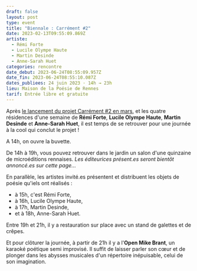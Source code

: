```yaml
---
draft: false
layout: post
type: event
title: "Biennale : Carrément #2"
date: 2023-02-13T09:55:09.869Z
artiste:
  - Rémi Forte
  - Lucile Olympe Haute
  - Martin Desinde
  - Anne-Sarah Huet
categories: rencontre
date_debut: 2023-06-24T08:55:09.957Z
date_fin: 2023-06-24T08:55:10.087Z
dates_publiees: 24 juin 2023 · 14h → 23h
lieu: Maison de la Poésie de Rennes
tarif: Entrée libre et gratuite
---
```

Après [le lancement du projet Carrément #2 en mars](https://maiporennes.fr/residence/2022/11/15/carr-ment-2.html), et les quatre résidences d'une semaine de **Rémi Forte**, **Lucile Olympe Haute**, **Martin Desinde** et **Anne-Sarah Huet**, il est temps de se retrouver pour une journée à la cool qui conclut le projet !

A 14h, on ouvre la buvette.

De 14h à 19h, vous pouvez retrouver dans le jardin un salon d'une quinzaine de microéditions rennaises. *Les éditeurices présent.es seront bientôt annoncé.es sur cette page...*

En parallèle, les artistes invité.es présentent et distribuent les objets de poésie qu'iels ont réalisés :

* à 15h, c'est Rémi Forte,
* à 16h, Lucile Olympe Haute,
* à 17h, Martin Desinde,
* et à 18h, Anne-Sarah Huet.

Entre 19h et 21h, il y a restauration sur place avec un stand de galettes et de crêpes. 

Et pour clôturer la journée, à partir de 21h il y a l'**Open Mike Brant**, un karaoké poétique semi improvisé. Il suffit de laisser parler son cœur et de plonger dans les abysses musicales d'un répertoire inépuisable, celui de son imagination.